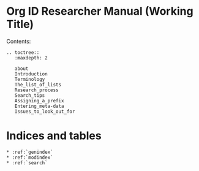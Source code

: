 Org ID Researcher Manual (Working Title)
========================================


Contents:

```eval_rst
.. toctree::
   :maxdepth: 2

   about
   Introduction
   Terminology
   The_list_of_lists
   Research_process
   Search_tips
   Assigning_a_prefix
   Entering_meta-data
   Issues_to_look_out_for

```



Indices and tables
==================

```eval_rst
* :ref:`genindex`
* :ref:`modindex`
* :ref:`search`
```
